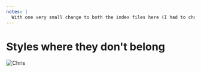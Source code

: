 ```yaml
---
notes: |
  With one very small change to both the index files here (I had to change 2 files because this doesn’t actually use any build system and is just two static html files) I link the CSS and apply the “container” class somewhere.
---
```


# Styles where they don't belong

![Chris](/images/ember-slimguide-demo.webp)
